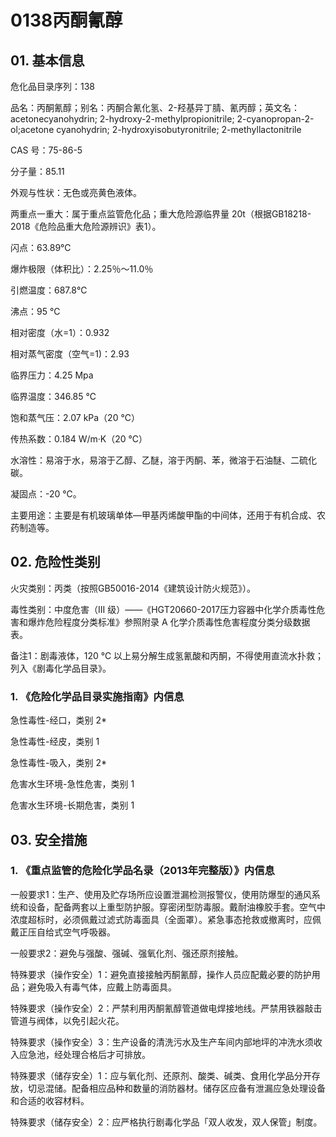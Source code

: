 # 0138丙酮氰醇

## 01. 基本信息

危化品目录序列：138

品名：丙酮氰醇；别名：丙酮合氰化氢、2-羟基异丁腈、氰丙醇；英文名：acetonecyanohydrin; 2-hydroxy-2-methylpropionitrile; 2-cyanopropan-2-ol;acetone cyanohydrin; 2-hydroxyisobutyronitrile; 2-methyllactonitrile

CAS 号：75-86-5

分子量：85.11

外观与性状：无色或亮黄色液体。

两重点一重大：属于重点监管危化品；重大危险源临界量 20t（根据GB18218-2018《危险品重大危险源辨识》表1）。

闪点：63.89℃

爆炸极限（体积比）：2.25％～11.0％

引燃温度：687.8℃

沸点：95 ℃

相对密度（水=1）：0.932

相对蒸气密度（空气=1)：2.93

临界压力：4.25 Mpa

临界温度：346.85 ℃

饱和蒸气压：2.07 kPa（20 ℃）

传热系数：0.184 W/m·K（20 ℃）

水溶性：易溶于水，易溶于乙醇、乙醚，溶于丙酮、苯，微溶于石油醚、二硫化碳。

凝固点：-20 ℃。

主要用途：主要是有机玻璃单体—甲基丙烯酸甲酯的中间体，还用于有机合成、农药制造等。

## 02. 危险性类别

火灾类别：丙类（按照GB50016-2014《建筑设计防火规范》）。

毒性类别：中度危害（III  级）——《HGT20660-2017压力容器中化学介质毒性危害和爆炸危险程度分类标准》参照附录 A 化学介质毒性危害程度分类分级数据表。

备注1：剧毒液体，120 ℃ 以上易分解生成氢氰酸和丙酮，不得使用直流水扑救；列入《剧毒化学品目录》。

### 1. 《危险化学品目录实施指南》内信息

急性毒性-经口，类别 2*

急性毒性-经皮，类别 1

急性毒性-吸入，类别 2*

危害水生环境-急性危害，类别 1

危害水生环境-长期危害，类别 1

## 03. 安全措施

### 1. 《重点监管的危险化学品名录（2013年完整版）》内信息

一般要求1：生产、使用及贮存场所应设置泄漏检测报警仪，使用防爆型的通风系统和设备，配备两套以上重型防护服。穿密闭型防毒服。戴耐油橡胶手套。空气中浓度超标时，必须佩戴过滤式防毒面具（全面罩）。紧急事态抢救或撤离时，应佩戴正压自给式空气呼吸器。

一般要求2：避免与强酸、强碱、强氧化剂、强还原剂接触。

特殊要求（操作安全）1：避免直接接触丙酮氰醇，操作人员应配戴必要的防护用品；避免吸入有毒气体，应戴上防毒面具。

特殊要求（操作安全）2：严禁利用丙酮氰醇管道做电焊接地线。严禁用铁器敲击管道与阀体，以免引起火花。

特殊要求（操作安全）3：生产设备的清洗污水及生产车间内部地坪的冲洗水须收入应急池，经处理合格后才可排放。

特殊要求（储存安全）1：应与氧化剂、还原剂、酸类、碱类、食用化学品分开存放，切忌混储。配备相应品种和数量的消防器材。储存区应备有泄漏应急处理设备和合适的收容材料。

特殊要求（储存安全）2：应严格执行剧毒化学品「双人收发，双人保管」制度。

